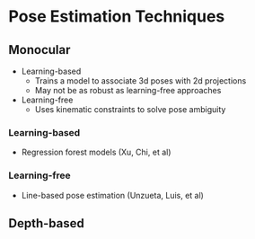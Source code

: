 # Pose Estimation Techniques

## Monocular

* Learning-based
  * Trains a model to associate 3d poses with 2d projections
  * May not be as robust as learning-free approaches
* Learning-free
  * Uses kinematic constraints to solve pose ambiguity

### Learning-based

* Regression forest models (Xu, Chi, et al)

### Learning-free

* Line-based pose estimation (Unzueta, Luis, et al)

## Depth-based

